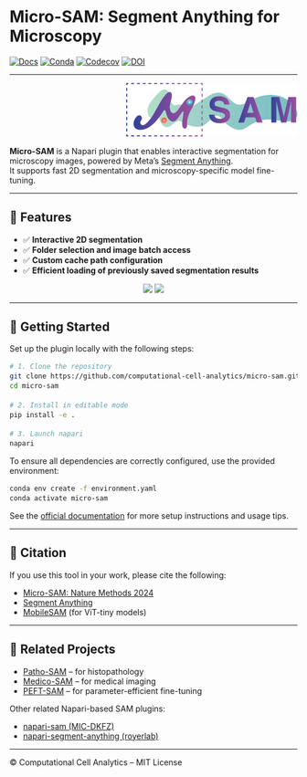 # Micro-SAM: Segment Anything for Microscopy

[![Docs](https://shields.mitmproxy.org/badge/docs-pdoc.dev-brightgreen.svg)](https://computational-cell-analytics.github.io/micro-sam/)
[![Conda](https://anaconda.org/conda-forge/micro_sam/badges/version.svg)](https://anaconda.org/conda-forge/micro_sam)
[![Codecov](https://codecov.io/gh/computational-cell-analytics/micro-sam/graph/badge.svg?token=7ETPP5CABP)](https://codecov.io/gh/computational-cell-analytics/micro-sam)
[![DOI](https://zenodo.org/badge/DOI/10.5281/zenodo.7919746.svg)](https://doi.org/10.5281/zenodo.7919746)

---

<p align="right">
  <img src="https://github.com/computational-cell-analytics/micro-sam/blob/master/doc/logo/logo_and_text.png" width="300">
</p>

**Micro-SAM** is a Napari plugin that enables interactive segmentation for microscopy images, powered by Meta’s [Segment Anything](https://segment-anything.com/).  
It supports fast 2D segmentation and microscopy-specific model fine-tuning.

---

## 🔧 Features

- ✅ **Interactive 2D segmentation**
- ✅ **Folder selection and image batch access**
- ✅ **Custom cache path configuration**
- ✅ **Efficient loading of previously saved segmentation results**

<p align="center">
  <img src="https://github.com/computational-cell-analytics/micro-sam/assets/4263537/d04cb158-9f5b-4460-98cd-023c4f19cccd" width="250">
  <img src="https://github.com/computational-cell-analytics/micro-sam/assets/4263537/dfca3d9b-dba5-440b-b0f9-72a0683ac410" width="250">
</p>

---

## 🚀 Getting Started

Set up the plugin locally with the following steps:

```bash
# 1. Clone the repository
git clone https://github.com/computational-cell-analytics/micro-sam.git
cd micro-sam

# 2. Install in editable mode
pip install -e .

# 3. Launch napari
napari
```

To ensure all dependencies are correctly configured, use the provided environment:

```bash
conda env create -f environment.yaml
conda activate micro-sam
```

See the [official documentation](https://computational-cell-analytics.github.io/micro-sam/) for more setup instructions and usage tips.

---

## 📖 Citation

If you use this tool in your work, please cite the following:

- [Micro-SAM: Nature Methods 2024](https://www.nature.com/articles/s41592-024-02580-4)  
- [Segment Anything](https://arxiv.org/abs/2304.02643)  
- [MobileSAM](https://arxiv.org/abs/2306.14289) (for ViT-tiny models)

---

## 🔬 Related Projects

- [Patho-SAM](https://github.com/computational-cell-analytics/patho-sam) – for histopathology
- [Medico-SAM](https://github.com/computational-cell-analytics/medico-sam) – for medical imaging
- [PEFT-SAM](https://github.com/computational-cell-analytics/peft-sam) – for parameter-efficient fine-tuning

Other related Napari-based SAM plugins:
- [napari-sam (MIC-DKFZ)](https://github.com/MIC-DKFZ/napari-sam)
- [napari-segment-anything (royerlab)](https://github.com/royerlab/napari-segment-anything)

---

© Computational Cell Analytics – MIT License
